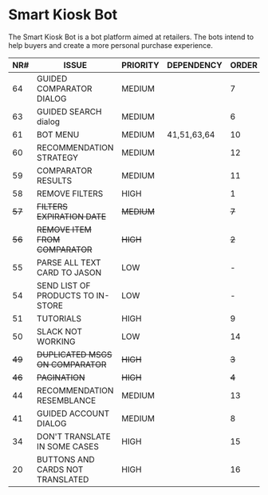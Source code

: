 # Smart Kiosk Bot

The Smart Kiosk Bot is a bot platform aimed at retailers. The bots intend to help buyers and create a more personal purchase experience.

| NR#     | ISSUE								                  | PRIORITY    | DEPENDENCY  | ORDER |
| --------|---------------------------------------|-------------|-------------|-------|
| 64	    | GUIDED COMPARATOR DIALOG			        | MEDIUM		  |             | 7     |
| 63	    | GUIDED SEARCH dialog				          | MEDIUM		  |				      | 6     |
| 61	    | BOT MENU							                | MEDIUM		  | 41,51,63,64 |	10    |
| 60	    | RECOMMENDATION STRATEGY			          | MEDIUM		  |				      | 12    |
| 59	    | COMPARATOR RESULTS					          | MEDIUM		  |				      | 11    |
| 58	    | REMOVE FILTERS						            | HIGH			  |			        | 1     |
| ~~57~~  | ~~FILTERS EXPIRATION DATE~~	          | ~~MEDIUM~~  |			        | ~~7~~ |
| ~~56~~  | ~~REMOVE ITEM FROM COMPARATOR~~       | ~~HIGH~~	  |			        | ~~2~~ |
| 55	    | PARSE ALL TEXT CARD TO JASON	        | LOW				  |			        | -     |
| 54	    | SEND LIST OF PRODUCTS TO IN-STORE     | LOW				  |			        | -     |
| 51	    | TUTORIALS							                | HIGH			  |			        | 9     |
| 50	    | SLACK NOT WORKING					            | LOW				  |			        | 14    |
| ~~49~~  | ~~DUPLICATED MSGS ON COMPARATOR~~     | ~~HIGH~~	  |			        | ~~3~~ |
| ~~46~~  | ~~PAGINATION~~					              | ~~HIGH~~		|			        | ~~4~~ |
| 44	    | RECOMMENDATION RESEMBLANCE			      | MEDIUM		  |			        | 13    |
| 41	    | GUIDED ACCOUNT DIALOG				          | MEDIUM		  |			        | 8     |
| 34	    | DON'T TRANSLATE IN SOME CASES		      | HIGH			  |			        | 15    |
| 20	    | BUTTONS AND CARDS NOT TRANSLATED	    | HIGH			  |			        | 16    |
